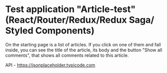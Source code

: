 # Test application "Article-test" (React/Router/Redux/Redux Saga/ Styled Components)

On the starting page is a list of articles. 
If you click on one of them and fall inside, you can see the title of the article, its body and the button "Show all comments", that shows all comments related to this article.


API - https://jsonplaceholder.typicode.com

